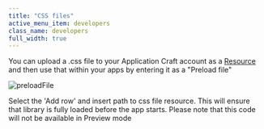 ```yaml
---
title: "CSS files"
active_menu_item: developers
class_name: developers
full_width: true
---
```



You can upload a .css file to your Application Craft account as a [Resource](/developers/user-guide/product-guide/the-console/console-tabs/resources) and then use that within your apps by entering it as a "Preload file"

![preloadFile](/img/docs/preloadfile.zoom78.png)

Select the 'Add row' and insert path to css file resource. This will ensure that library is fully loaded before the app starts. Please note that this code will not be available in Preview mode

